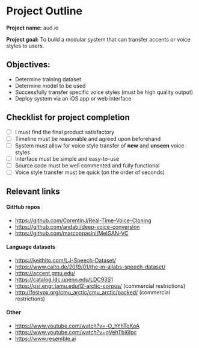 # Project Outline

**Project name:** aud.io

**Project goal:** To build a modular system that can transfer accents or voice styles to users.

## Objectives:

- Determine training dataset
- Determine model to be used
- Successfully transfer specific voice styles (must be high quality output)
- Deploy system via an iOS app or web interface

## Checklist for project completion

- [ ]  I must find the final product satisfactory
- [ ]  Timeline must be reasonable and agreed upon beforehand
- [ ]  System must allow for voice style transfer of **new** and **unseen** voice styles
- [ ]  Interface must be simple and easy-to-use 
- [ ]  Source code must be well commented and fully functional
- [ ]  Voice style transfer must be quick (on the order of seconds)

## Relevant links
#### GitHub repos
- https://github.com/CorentinJ/Real-Time-Voice-Cloning
- https://github.com/andabi/deep-voice-conversion
- https://github.com/marcoppasini/MelGAN-VC

#### Language datasets
- https://keithito.com/LJ-Speech-Dataset/
- https://www.caito.de/2019/01/the-m-ailabs-speech-dataset/
- https://accent.gmu.edu/
- https://catalog.ldc.upenn.edu/LDC93S1
- https://psi.engr.tamu.edu/l2-arctic-corpus/ (commercial restrictions)
- http://festvox.org/cmu_arctic/cmu_arctic/packed/ (commercial restrictions)

#### Other
- https://www.youtube.com/watch?v=-O_hYhToKoA
- https://www.youtube.com/watch?v=gVehTbi6Ipc
- https://www.resemble.ai
